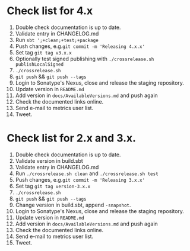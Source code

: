 # Check list for 4.x

1. Double check documentation is up to date.
2. Validate entry in CHANGELOG.md
4. Run `sbt ';+clean;+test;+package`
5. Push changes, e.g.`git commit -m 'Releasing 4.x.x'`
6. Set tag `git tag v3.x.x`
6. Optionally test signed publishing with `./crossrelease.sh publishLocalSigned` 
7. `./crossrelease.sh`
8. `git push` && `git push --tags`
9. Login to Sonatype's Nexus, close and release the staging repository.
10. Update version in `README.md`
11. Add version in `docs/AvailableVersions.md` and push again
12. Check the documented links online.
13. Send e-mail to metrics user list.
14. Tweet.

# Check list for 2.x and 3.x. 

1. Double check documentation is up to date.
2. Validate version in build.sbt
3. Validate entry in CHANGELOG.md
4. Run `./crossrelease.sh clean` and `./crossrelease.sh test`
5. Push changes, e.g.`git commit -m 'Releasing 3.x.x'`
6. Set tag `git tag version-3.x.x`
7. `./crossrelease.sh`
8. `git push` && `git push --tags`
9. Change version in build.sbt, append `-snapshot`.
10. Login to Sonatype's Nexus, close and release the staging repository.
11. Update version in `README.md`
12. Add version in `docs/AvailableVersions.md` and push again
13. Check the documented links online.
14. Send e-mail to metrics user list.
15. Tweet.
